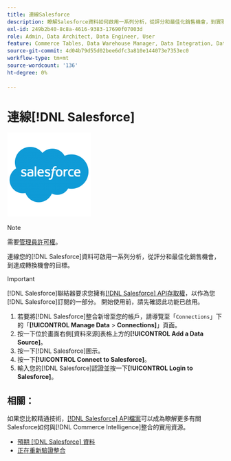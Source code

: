 ```yaml
---
title: 連線Salesforce
description: 瞭解Salesforce資料如何啟用一系列分析，從評分和最佳化銷售機會，到實現轉換機會的目標。
exl-id: 249b2b40-8c8a-4616-9383-17690f07003d
role: Admin, Data Architect, Data Engineer, User
feature: Commerce Tables, Data Warehouse Manager, Data Integration, Data Import/Export
source-git-commit: 4d04b79d55d02bee6dfc3a810e144073e7353ec0
workflow-type: tm+mt
source-wordcount: '136'
ht-degree: 0%

---
```


# 連線[!DNL Salesforce]

![Salesforce標誌](../../../assets/Salesforce_Logo.png)

>[!NOTE]
>
>需要[管理員許可權](../../../administrator/user-management/user-management.md)。

連線您的[!DNL Salesforce]資料可啟用一系列分析，從評分和最佳化銷售機會，到達成轉換機會的目標。

>[!IMPORTANT]
>
>[!DNL Salesforce]聯結器要求您擁有[[!DNL Salesforce] API存取權](../integrations/salesforce.md)，以作為您[!DNL Salesforce]訂閱的一部分。 開始使用前，請先確認此功能已啟用。

1. 若要將[!DNL Salesforce]整合新增至您的帳戶，請導覽至「`Connections`」下的「**[!UICONTROL Manage Data** > **Connections]**」頁面。
1. 按一下位於畫面右側[資料來源]表格上方的&#x200B;**[!UICONTROL Add a Data Source]**。
1. 按一下[!DNL Salesforce]圖示。
1. 按一下&#x200B;**[!UICONTROL Connect to Salesforce]**。
1. 輸入您的[!DNL Salesforce]認證並按一下&#x200B;**[!UICONTROL Login to Salesforce]**。

## 相關：

如果您比較精通技術，[[!DNL Salesforce] API檔案](https://developer.salesforce.com/docs/atlas.en-us.api_rest.meta/api_rest/intro_what_is_rest_api.htm)可以成為瞭解更多有關Salesforce如何與[!DNL Commerce Intelligence]整合的實用資源。

* [預期 [!DNL Salesforce] 資料](../integrations/salesforce-data.md)
* [正在重新驗證整合](https://experienceleague.adobe.com/docs/commerce-knowledge-base/kb/how-to/mbi-reauthenticating-integrations.html)
